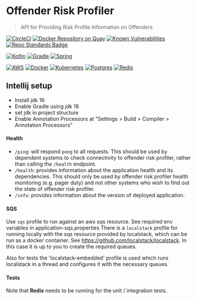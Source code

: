 # Offender Risk Profiler

> API for Providing Risk Profile Information on Offenders

[![CircleCI](https://circleci.com/gh/ministryofjustice/offender-risk-profiler/tree/main.svg?style=svg)](https://circleci.com/gh/ministryofjustice/offender-risk-profiler/tree/main)
[![Docker Repository on Quay](https://img.shields.io/badge/quay.io-repository-2496ED.svg?logo=docker)](https://quay.io/repository/hmpps/offender-risk-profiler)
[![Known Vulnerabilities](https://snyk.io/test/github/ministryofjustice/pathfinder-api/badge.svg)](https://snyk.io/test/github/ministryofjustice/offender-risk-profiler)
[![Repo Standards Badge](https://img.shields.io/badge/dynamic/json?color=blue&style=flat&logo=github&label=MoJ%20Compliant&query=%24.data%5B%3F%28%40.name%20%3D%3D%20%22offender-risk-profiler%22%29%5D.status&url=https%3A%2F%2Foperations-engineering-reports.cloud-platform.service.justice.gov.uk%2Fgithub_repositories)](https://operations-engineering-reports.cloud-platform.service.justice.gov.uk/github_repositories#offender-risk-profiler "Link to report")

<!-- [![API docs](https://img.shields.io/badge/API_docs-view-85EA2D.svg?logo=swagger)](https://###.service.justice.gov.uk/swagger-ui/index.html?configUrl=/v3/api-docs) -->
<!-- [![License: ###](https://img.shields.io/badge/License-###-lightgrey.svg)](https://opensource.org/licenses/###) -->

[![Kotlin](https://img.shields.io/badge/kotlin-%230095D5.svg?style=flat&logo=kotlin&logoColor=white)](https://kotlinlang.org/)
[![Gradle](https://img.shields.io/badge/Gradle-02303A.svg?style=flat&logo=Gradle&logoColor=white)](https://gradle.org/)
[![Spring](https://img.shields.io/badge/spring-%236DB33F.svg?style=flat&logo=spring&logoColor=white)](https://spring.io/projects/spring-boot)

[![AWS](https://img.shields.io/badge/-Amazon%20AWS-232F3E?logo=Amazonaws&logoColor=amazonorange)](https://aws.amazon.com/)
[![Docker](https://img.shields.io/badge/-Docker-000?logo=docker)](https://www.docker.com)
[![Kubernetes](https://img.shields.io/badge/kubernetes-%23326ce5.svg?style=flat&logo=kubernetes&logoColor=white)](https://kubernetes.io/)
[![Postgres](https://img.shields.io/badge/postgres-%23316192.svg?style=postgres&logo=postgresql&logoColor=white)](https://www.postgresql.org/)
[![Redis](https://img.shields.io/badge/redis-%23DD0031.svg?style=flat&logo=redis&logoColor=white)](https://redis.io/)


## Intellij setup

- Install jdk 16
- Enable Gradle using jdk 16
- set jdk in project structure
- Enable Annotation Processors at "Settings > Build > Compiler > Annotation Processors"

#### Health

- `/ping`: will respond `pong` to all requests.  This should be used by dependent systems to check connectivity to offender risk profiler,
rather than calling the `/health` endpoint.
- `/health`: provides information about the application health and its dependencies.  This should only be used
by offender risk profiler health monitoring (e.g. pager duty) and not other systems who wish to find out the state of offender risk profiler.
- `/info`: provides information about the version of deployed application.

#### SQS

Use `sqs` profile to run against an aws sqs resource. See required env variables in application-sqs.properties
There is a `localstack` profile for running locally with the sqs resource provided by
localstack, which can be run as a docker container. See https://github.com/localstack/localstack. In this case it is up to you to create the required queues.

Also for tests the 'localstack-embedded' profile is used which runs localstack in a thread and configures it with the necessary queues.

#### Tests

Note that **Redis** needs to be running for the unit / integration tests.
